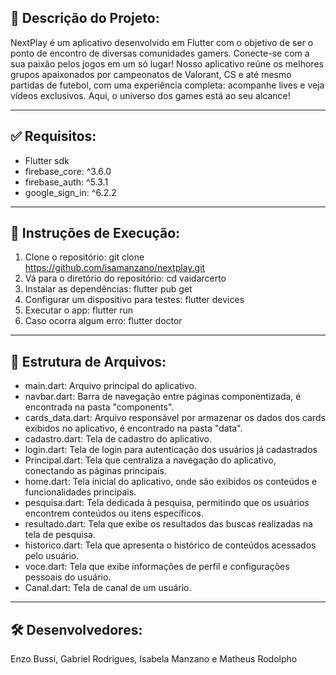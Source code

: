 ## 📝 Descrição do Projeto: 

NextPlay é um aplicativo desenvolvido em Flutter com o objetivo de ser o ponto de encontro de diversas comunidades gamers. Conecte-se com a sua paixão pelos jogos em um só lugar! Nosso aplicativo reúne os melhores grupos apaixonados por campeonatos de Valorant, CS e até mesmo partidas de futebol, com uma experiência completa: acompanhe lives e veja vídeos exclusivos. Aqui, o universo dos games está ao seu alcance!  

---

## ✅ Requisitos:

- Flutter sdk
- firebase_core: ^3.6.0
- firebase_auth: ^5.3.1
- google_sign_in: ^6.2.2

---

## 🚀 Instruções de Execução:

1. Clone o repositório: git clone https://github.com/isamanzano/nextplay.git
2. Vá para o diretório do repositório: cd vaidarcerto
3. Instalar as dependências: flutter pub get
4. Configurar um dispositivo para testes: flutter devices
5. Executar o app: flutter run
6. Caso ocorra algum erro: flutter doctor

---

## 📂 Estrutura de Arquivos:

- main.dart: Arquivo principal do aplicativo.
- navbar.dart: Barra de navegação entre páginas componentizada, é encontrada na pasta "components".
- cards_data.dart: Arquivo responsável por armazenar os dados dos cards exibidos no aplicativo, é encontrado na pasta "data".
- cadastro.dart: Tela de cadastro do aplicativo.
- login.dart: Tela de login para autenticação dos usuários já cadastrados
- Principal.dart: Tela que centraliza a navegação do aplicativo, conectando as páginas principais.
- home.dart: Tela inicial do aplicativo, onde são exibidos os conteúdos e funcionalidades principais.
- pesquisa.dart: Tela dedicada à pesquisa, permitindo que os usuários encontrem conteúdos ou itens específicos.
- resultado.dart: Tela que exibe os resultados das buscas realizadas na tela de pesquisa.
- historico.dart: Tela que apresenta o histórico de conteúdos acessados pelo usuário.
- voce.dart: Tela que exibe informações de perfil e configurações pessoais do usuário.
- Canal.dart: Tela de canal de um usuário.

---

## 🛠 Desenvolvedores:

Enzo Bussi, Gabriel Rodrigues, Isabela Manzano e Matheus Rodolpho
